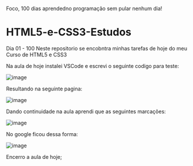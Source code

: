 Foco, 100 dias aprendedno programação sem pular nenhum dia!

# HTML5-e-CSS3-Estudos
Dia 01 - 100
Neste repositorio se encobntra minhas tarefas de hoje do meu Curso de HTML5 e CSS3

Na aula de hoje instalei VSCode e escrevi o seguinte codigo para teste:

![image](https://github.com/Mer1daAndrea/HTML5-e-CSS3-Estudos/assets/167032071/c32fa9c2-3bac-43e8-8c1a-546c7ee7a999)

Resultando na seguinte pagina:

![image](https://github.com/Mer1daAndrea/HTML5-e-CSS3-Estudos/assets/167032071/8a2f67c5-8e34-49ce-a60c-9ad017ac6e70)

Dando continuidade na aula aprendi que as seguintes marcações:

![image](https://github.com/Mer1daAndrea/HTML5-e-CSS3-Estudos/assets/167032071/edb3acec-5e48-443c-a259-aeb4ba159be8)

No google ficou dessa forma:

![image](https://github.com/Mer1daAndrea/HTML5-e-CSS3-Estudos/assets/167032071/972fdacc-8056-4c99-aa8a-f044f00c6e86)

Encerro a aula de hoje;
